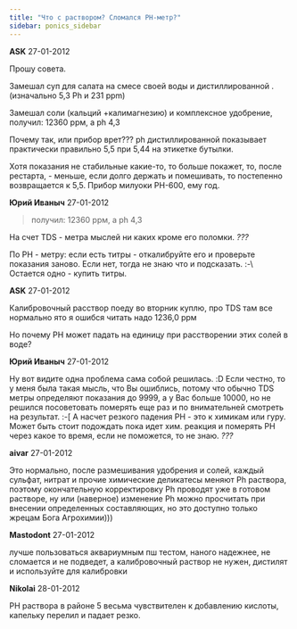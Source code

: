 ```yaml
---
title: "Что с раствором? Сломался PH-метр?"
sidebar: ponics_sidebar
---
```


**ASK** 27-01-2012

Прошу совета. 

Замешал суп для салата на смесе своей воды и дистиллированной . (изначально 5,3 Ph и 231 ppm) 

Замешал соли (кальций +калимагнезию) и комплексное удобрение, получил: 12360 ррм, а ph 4,3

Почему так, или прибор врет??? ph дистиллированной показывает практически правильно 5,5 при 5,44 на этикетке бутылки.

Хотя показания не стабильные какие-то, то больше покажет, то, после рестарта, - меньше, если долго держать и помешивать, то постепенно возвращается к 5,5. Прибор милуоки PH-600, ему год.


**Юрий Иваныч** 27-01-2012

> получил: 12360 ррм, а ph 4,3

На счет TDS - метра мыслей ни каких кроме его поломки. *???* 

По PH - метру: если есть титры - откалибруйте его и проверьте показания заново. Если нет, тогда не знаю что и подсказать. :-\ Остается одно - купить титры.


**ASK** 27-01-2012

Калибровочный расствор поеду во вторник куплю, про TDS там все нормально ято я ошибся читать надо 1236,0 ррм

Но почему РН может падать на единицу при расстворении этих солей в воде?


**Юрий Иваныч** 27-01-2012

Ну вот видите одна проблема сама собой решилась. :D Если честно, то у меня была такая мысль, что Вы ошиблись, потому что обычно TDS метры определяют показания до 9999, а у Вас больше 10000, но не решился посоветовать померять еще раз и по внимательней смотреть на результат. :-[ А насчет резкого падения PH - это к химикам или гуру. Может быть стоит подождать пока идет хим. реакция и померять PH через какое то время, если не поможется, то не знаю. *???*


**aivar** 27-01-2012

Это нормально, после размешивания удобрения и солей, каждый сульфат, нитрат и прочие химические деликатесы меняют Ph раствора, поэтому окончательную корректировку Ph проводят уже в готовом растворе, ну или (наверное) изменение Ph можно просчитать при внесении определенных составляющих, но это доступно только жрецам Бога Агрохимии)))


**Mastodont** 27-01-2012

 лучше пользоваться аквариумным пш тестом, наного надежнее, не сломается и не подведет, а калибровочный раствор не нужен, дистилят и используйте для калибровки


**Nikolai** 28-01-2012

PH раствора в районе 5 весьма чувствителен к добавлению кислоты, капельку перелил и падает резко.


